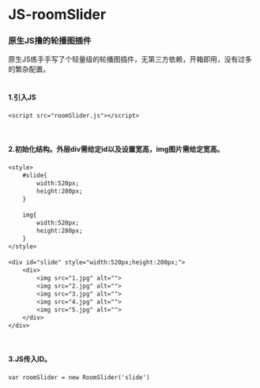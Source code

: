 ﻿# JS-roomSlider
**<h3>原生JS撸的轮播图插件</h3>**


原生JS练手手写了个轻量级的轮播图插件，无第三方依赖，开箱即用，没有过多的繁杂配置。
<br/>
<br/>


<h4>1.引入JS</h4>

    <script src="roomSlider.js"></script>
<br/>
<h4>2.初始化结构。外层div需给定id以及设置宽高，img图片需给定宽高。</h4>

    
    <style>
        #slide{
            width:520px;
            height:280px;
        }
        
        img{
            width:520px;
            height:280px;
        }
    </style>
    
    <div id="slide" style="width:520px;height:280px;">
        <div>
            <img src="1.jpg" alt="">
            <img src="2.jpg" alt="">
            <img src="3.jpg" alt="">
            <img src="4.jpg" alt="">
            <img src="5.jpg" alt="">
        </div>
    </div>
<br/>

<h4>3.JS传入ID。</h4>

    var roomSlider = new RoomSlider('slide')
    